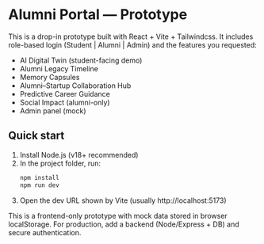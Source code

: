 # Alumni Portal — Prototype

This is a drop-in prototype built with React + Vite + Tailwindcss.
It includes role-based login (Student | Alumni | Admin) and the features you requested:
- AI Digital Twin (student-facing demo)
- Alumni Legacy Timeline
- Memory Capsules
- Alumni–Startup Collaboration Hub
- Predictive Career Guidance
- Social Impact (alumni-only)
- Admin panel (mock)

## Quick start

1. Install Node.js (v18+ recommended)
2. In the project folder, run:
   ```bash
   npm install
   npm run dev
   ```
3. Open the dev URL shown by Vite (usually http://localhost:5173)

This is a frontend-only prototype with mock data stored in browser localStorage.
For production, add a backend (Node/Express + DB) and secure authentication.
